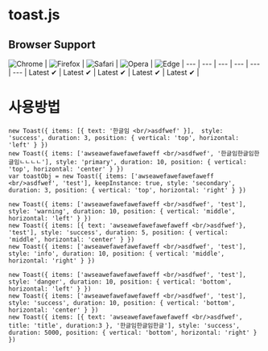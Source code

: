 # toast.js


## Browser Support

![Chrome](https://raw.github.com/alrra/browser-logos/master/src/chrome/chrome_48x48.png) | ![Firefox](https://raw.github.com/alrra/browser-logos/master/src/firefox/firefox_48x48.png) | ![Safari](https://raw.github.com/alrra/browser-logos/master/src/safari/safari_48x48.png) | ![Opera](https://raw.github.com/alrra/browser-logos/master/src/opera/opera_48x48.png) | ![Edge](https://raw.github.com/alrra/browser-logos/master/src/edge/edge_48x48.png) |
--- | --- | --- | --- | --- | --- |
Latest ✔ | Latest ✔ | Latest ✔ | Latest ✔ | Latest ✔ |


# 사용방법
```
new Toast({ items: [{ text: '한글임 <br/>asdfwef' }],  style: 'success', duration: 3, position: { vertical: 'top', horizontal: 'left' } })
new Toast({ items: ['awseawefawefawefaweff <br/>asdfwef', '한글임한글임한글임ㄴㄴㄴㄴ'], style: 'primary', duration: 10, position: { vertical: 'top', horizontal: 'center' } })
var toastObj = new Toast({ items: ['awseawefawefawefaweff <br/>asdfwef', 'test'], keepInstance: true, style: 'secondary', duration: 3, position: { vertical: 'top', horizontal: 'right' } })

new Toast({ items: ['awseawefawefawefaweff <br/>asdfwef', 'test'], style: 'warning', duration: 10, position: { vertical: 'middle', horizontal: 'left' } })
new Toast({ items: [{ text: 'awseawefawefawefaweff <br/>asdfwef'}, 'test'], style: 'success', duration: 5, position: { vertical: 'middle', horizontal: 'center' } })
new Toast({ items: ['awseawefawefawefaweff <br/>asdfwef', 'test'], style: 'info', duration: 10, position: { vertical: 'middle', horizontal: 'right' } })

new Toast({ items: ['awseawefawefawefaweff <br/>asdfwef', 'test'], style: 'danger', duration: 10, position: { vertical: 'bottom', horizontal: 'left' } })
new Toast({ items: ['awseawefawefawefaweff <br/>asdfwef', 'test'], style: 'success', duration: 10, position: { vertical: 'bottom', horizontal: 'center' } })
new Toast({ items: [{ text: 'awseawefawefawefaweff <br/>asdfwef', title: 'title', duration:3 }, '한글임한글임한글'], style: 'success', duration: 5000, position: { vertical: 'bottom', horizontal: 'right' } })


```